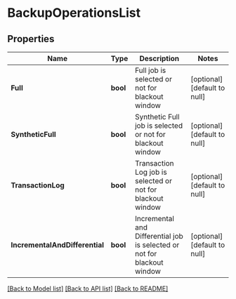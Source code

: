 # BackupOperationsList

## Properties
Name | Type | Description | Notes
------------ | ------------- | ------------- | -------------
**Full** | **bool** | Full job is selected or not for blackout window | [optional] [default to null]
**SyntheticFull** | **bool** | Synthetic Full job is selected or not for blackout window | [optional] [default to null]
**TransactionLog** | **bool** | Transaction Log job is selected or not for blackout window | [optional] [default to null]
**IncrementalAndDifferential** | **bool** | Incremental and Differential job is selected or not for blackout window | [optional] [default to null]

[[Back to Model list]](../README.md#documentation-for-models) [[Back to API list]](../README.md#documentation-for-api-endpoints) [[Back to README]](../README.md)


